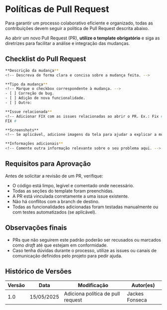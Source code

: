# Políticas de Pull Request
Para garantir um processo colaborativo eficiente e organizado, todas as contribuições devem seguir a política de Pull Request descrita abaixo.  

Ao abrir um novo Pull Request (PR), **utilize o template obrigatório** e siga as diretrizes para facilitar a análise e integração das mudanças.

## Checklist do Pull Request
```bash
**Descrição da mudança**  
<!-- Descreva de forma clara e concisa sobre a mudança feita. -->

**Tipo da mudança**  
<!-- Marque o checkbox correspondente à mudança. -->
- [ ] Correção de bug.
- [ ] Adição de nova funcionalidade.
- [ ] Outro:

**Issue relacionada**  
<!-- Adicionar FIX com as issues relacionadas ao abrir o PR. Ex.: Fix #15 -->
FIX #

**Screenshots**  
<!-- Se aplicável, adicione imagens da tela para ajudar a explicar a mudança feita. -->

**Informações adicionais**  
<!-- Comente outra informação relevante sobre o seu problema aqui. -->
```

## Requisitos para Aprovação

Antes de solicitar a revisão de um PR, verifique:

- O código está limpo, legível e comentado onde necessário.
- Todas as seções do template foram preenchidas.
- A PR está vinculada corretamente a uma issue existente.
- Não há conflitos com a branch de destino.
- Todas as funcionalidades adicionadas foram testadas manualmente ou com testes automatizados (se aplicável).

## Observações finais
- PRs que não seguirem este padrão poderão ser recusados ou marcados como _draft_ até que estejam em conformidade.
- Caso tenha dúvidas durante o processo, utilize as issues ou canais de comunicação definidos pelo projeto para pedir ajuda.

## Histórico de Versões

| Versão | Data       | Modificação                | Autor(es)         |
|--------|------------|----------------------------|-------------------|
|   1.0  | 15/05/2025 | Adiciona política de pull request   | Jackes Fonseca         |